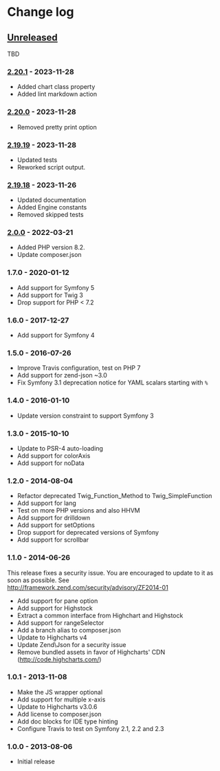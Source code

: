 # Change log

## [Unreleased]

TBD

### [2.20.1] - 2023-11-28

- Added chart class property
- Added lint markdown action

### [2.20.0] - 2023-11-28

- Removed pretty print option

### [2.19.19] - 2023-11-28

- Updated tests
- Reworked script output.

### [2.19.18] - 2023-11-26

- Updated documentation
- Added Engine constants
- Removed skipped tests

### [2.0.0] - 2022-03-21

- Added PHP version 8.2.
- Update composer.json

### 1.7.0 - 2020-01-12

- Add support for Symfony 5
- Add support for Twig 3
- Drop support for PHP < 7.2

### 1.6.0 - 2017-12-27

- Add support for Symfony 4

### 1.5.0 - 2016-07-26

- Improve Travis configuration, test on PHP 7
- Add support for zend-json ~3.0
- Fix Symfony 3.1 deprecation notice for YAML scalars starting with `%`

### 1.4.0 - 2016-01-10

- Update version constraint to support Symfony 3

### 1.3.0 - 2015-10-10

- Update to PSR-4 auto-loading
- Add support for colorAxis
- Add support for noData

### 1.2.0 - 2014-08-04

- Refactor deprecated Twig_Function_Method to Twig_SimpleFunction
- Add support for lang
- Test on more PHP versions and also HHVM
- Add support for drilldown
- Add support for setOptions
- Drop support for deprecated versions of Symfony
- Add support for scrollbar

### 1.1.0 - 2014-06-26

This release fixes a security issue. You are encouraged to update to it as soon
as possible. See http://framework.zend.com/security/advisory/ZF2014-01

- Add support for pane option
- Add support for Highstock
- Extract a common interface from Highchart and Highstock
- Add support for rangeSelector
- Add a branch alias to composer.json
- Update to Highcharts v4
- Update Zend\Json for a security issue
- Remove bundled assets in favor of Highcharts' CDN (http://code.highcharts.com/)

### 1.0.1 - 2013-11-08

- Make the JS wrapper optional
- Add support for multiple x-axis
- Update to Highcharts v3.0.6
- Add license to composer.json
- Add doc blocks for IDE type hinting
- Configure Travis to test on Symfony 2.1, 2.2 and 2.3

### 1.0.0 - 2013-08-06

- Initial release

[Unreleased]: https://github.com/laurentmuller/HighchartsBundle/compare/1.7...HEAD
[2.20.1]: https://github.com/laurentmuller/HighchartsBundle/compare/2.20.0...2.20.1
[2.20.0]: https://github.com/laurentmuller/HighchartsBundle/compare/2.19.19...2.20.0
[2.19.19]: https://github.com/laurentmuller/HighchartsBundle/compare/2.19.18...2.19.19
[2.19.18]: https://github.com/laurentmuller/HighchartsBundle/compare/2.0.0...2.19.18
[2.0.0]: https://github.com/laurentmuller/HighchartsBundle/compare/1.7...2.0.0
